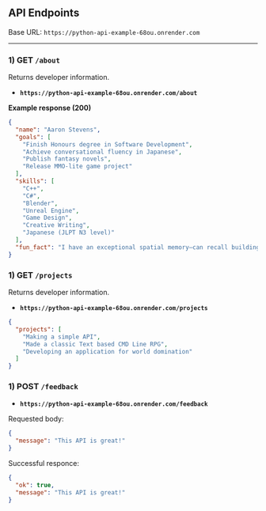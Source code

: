 ## API Endpoints

Base URL: `https://python-api-example-68ou.onrender.com`

---

### 1) GET `/about`
Returns developer information.

- **`https://python-api-example-68ou.onrender.com/about`**

**Example response (200)**
```json
{
  "name": "Aaron Stevens",
  "goals": [
    "Finish Honours degree in Software Development",
    "Achieve conversational fluency in Japanese",
    "Publish fantasy novels",
    "Release MMO-lite game project"
  ],
  "skills": [
    "C++",
    "C#",
    "Blender",
    "Unreal Engine",
    "Game Design",
    "Creative Writing",
    "Japanese (JLPT N3 level)"
  ],
  "fun_fact": "I have an exceptional spatial memory—can recall building layouts years later."
}

```

### 1) GET `/projects`
Returns developer information.

- **`https://python-api-example-68ou.onrender.com/projects`**
```json
{
  "projects": [
    "Making a simple API",
    "Made a classic Text based CMD Line RPG",
    "Developing an application for world domination"
  ]
}

```

### 1) POST `/feedback`

- **`https://python-api-example-68ou.onrender.com/feedback`**

Requested body:
```json
{
  "message": "This API is great!"
}
```
Successful responce:
```json
{
  "ok": true,
  "message": "This API is great!"
}
```

